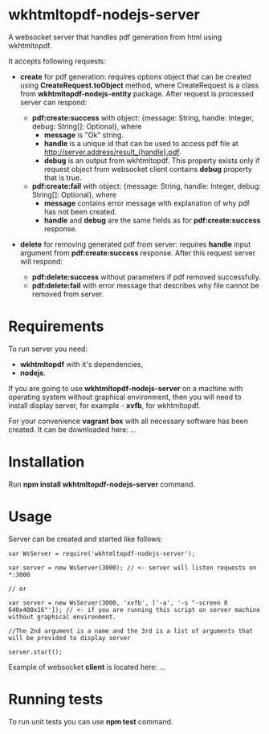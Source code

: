# wkhtmltopdf-nodejs-server

A websocket server that handles pdf generation from html using wkhtmltopdf.

It accepts following requests:

- **create** for pdf generation: requires options object that can be created using 
**CreateRequest.toObject** method, where CreateRequest is a class from **wkhtmltopdf-nodejs-entity** package.
After request is processed server can respond:
    - **pdf:create:success** with object: {message: String, handle: Integer, debug: String[]: Optional}, where
        - **message** is "Ok" string.
        - **handle** is a unique id that can be used to access pdf file at http://server.address/result_{handle}.pdf.
        - **debug** is an output from wkhtmltopdf. This property exists only if request object from websocket client 
        contains **debug** property that is true.
    - **pdf:create:fail** with object: {message: String, handle: Integer, debug: String[]: Optional}, where
        - **message** contains error message with explanation of why pdf has not been created.
        - **handle** and **debug** are the same fields as for **pdf:create:success** response.
        
- **delete** for removing generated pdf from server: requires **handle** input argument from **pdf:create:success** response.
After this request server will respond:
    - **pdf:delete:success** without parameters if pdf removed successfully.
    - **pdf:delete:fail** with error message that describes why file cannot be removed from server.

# Requirements

To run server you need:

- **wkhtmltopdf** with it's dependencies,
- **nodejs**.

If you are going to use **wkhtmltopdf-nodejs-server** on a machine with operating system without graphical environment, 
then you will need to install display server, for example - **xvfb**, for wkhtmltopdf.

For your convenience **vagrant box** with all necessary software has been created. It can be downloaded here: ...

# Installation

Run **npm install wkhtmltopdf-nodejs-server** command.

# Usage

Server can be created and started like follows:

```
var WsServer = require('wkhtmltopdf-nodejs-server');

var server = new WsServer(3000); // <- server will listen requests on *:3000

// or

var server = new WsServer(3000, 'xvfb', ['-a', '-s "-screen 0 640x480x16"']); // <- if you are running this script on server machine without graphical environment.

//The 2nd argument is a name and the 3rd is a list of arguments that will be provided to display server

server.start();
```

Example of websocket **client** is located here: ...

# Running tests

To run unit tests you can use **npm test** command.